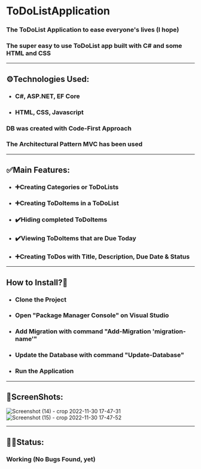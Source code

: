 # ToDoListApplication

### The ToDoList Application to ease everyone's lives (I hope)
### The super easy to use ToDoList app built with C# and some HTML and CSS  

***
## ⚙️Technologies Used:
* ### C#, ASP.NET, EF Core
* ### HTML, CSS, Javascript

### DB was created with Code-First Approach
### The Architectural Pattern MVC has been used 

***
## ✅Main Features:
* ### ➕Creating Categories or ToDoLists
* ### ➕Creating ToDoItems in a ToDoList
* ### ✔️Hiding completed ToDoItems
* ### ✔️Viewing ToDoItems that are Due Today
* ### ➕Creating ToDos with Title, Description, Due Date & Status

***
## How to Install?🤔
* ### Clone the Project
* ### Open "Package Manager Console" on Visual Studio
* ### Add Migration with command "Add-Migration 'migration-name'"
* ### Update the Database with command "Update-Database"
* ### Run the Application

***
## 📸ScreenShots:
![Screenshot (14) - crop 2022-11-30 17-47-31](https://user-images.githubusercontent.com/91730067/205291862-1904a619-526d-429f-8399-4a32f59af7f0.png)
![Screenshot (15) - crop 2022-11-30 17-47-52](https://user-images.githubusercontent.com/91730067/205291886-eab5043d-cfa7-4af1-a87b-30f72d3697b9.png)

***
## 🧑‍💻Status:
### Working (No Bugs Found, yet)
